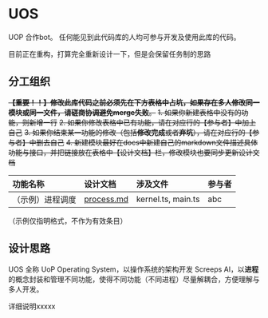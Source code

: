 # UOS
UOP 合作bot。
任何能见到此代码库的人均可参与开发及使用此库的代码。

目前正在重构，打算完全重新设计一下，但是会保留任务制的思路

## 分工组织
~~**【重要！！】**修改此库代码之前必须先在下方表格中占坑，如果存在多人修改同一模块或同一文件，请磋商协调**避免merge失败**。~~
~~1. 如果你新建表格中没有的功能，则新增一行~~
~~2. 如果你修改表格中已有功能，请在对应行的【参与者】中加上自己~~
~~3. 如果你结束某一功能的修改（包括**修改完成**或者**弃坑**），请在对应行的【参与者】中删去自己~~
~~4. 新建模块最好在docs中新建自己的markdown文件描述具体功能与接口，并把链接放在表格中【设计文档】栏，修改模块也要同步更新设计文档~~

功能名称|设计文档|涉及文件|参与者
:-|:-|:-|:-
（示例）进程调度|[process.md](docs/process.md)|kernel.ts, main.ts|abc


（示例仅指明格式，不作为有效条目）

## 设计思路
UOS 全称 UoP Operating System，以操作系统的架构开发 Screeps AI，以**进程**的概念封装和管理不同功能，使得不同功能（不同进程）尽量解耦合，方便理解与多人开发。

详细说明xxxxx



